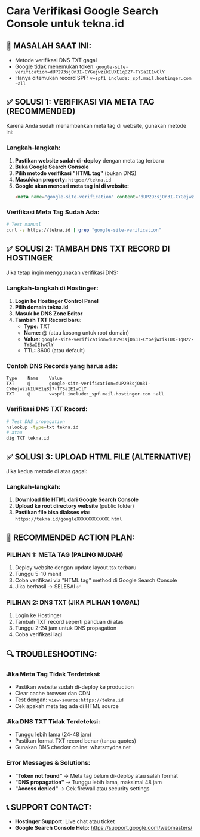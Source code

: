 # Cara Verifikasi Google Search Console untuk tekna.id

## 🚨 MASALAH SAAT INI:
- Metode verifikasi DNS TXT gagal
- Google tidak menemukan token: `google-site-verification=dUP293sjOn3I-CYGejwzikIUXE1qB27-TYSaIE1wClY`
- Hanya ditemukan record SPF: `v=spf1 include:_spf.mail.hostinger.com ~all`

## ✅ SOLUSI 1: VERIFIKASI VIA META TAG (RECOMMENDED)

Karena Anda sudah menambahkan meta tag di website, gunakan metode ini:

### Langkah-langkah:
1. **Pastikan website sudah di-deploy** dengan meta tag terbaru
2. **Buka Google Search Console**
3. **Pilih metode verifikasi "HTML tag"** (bukan DNS)
4. **Masukkan property:** `https://tekna.id`
5. **Google akan mencari meta tag ini di website:**
   ```html
   <meta name="google-site-verification" content="dUP293sjOn3I-CYGejwzikIUXE1qB27-TYSaIE1wClY" />
   ```

### Verifikasi Meta Tag Sudah Ada:
```bash
# Test manual
curl -s https://tekna.id | grep "google-site-verification"
```

## ✅ SOLUSI 2: TAMBAH DNS TXT RECORD DI HOSTINGER

Jika tetap ingin menggunakan verifikasi DNS:

### Langkah-langkah di Hostinger:
1. **Login ke Hostinger Control Panel**
2. **Pilih domain tekna.id**
3. **Masuk ke DNS Zone Editor**
4. **Tambah TXT Record baru:**
   - **Type:** TXT
   - **Name:** @ (atau kosong untuk root domain)
   - **Value:** `google-site-verification=dUP293sjOn3I-CYGejwzikIUXE1qB27-TYSaIE1wClY`
   - **TTL:** 3600 (atau default)

### Contoh DNS Records yang harus ada:
```
Type    Name    Value
TXT     @       google-site-verification=dUP293sjOn3I-CYGejwzikIUXE1qB27-TYSaIE1wClY
TXT     @       v=spf1 include:_spf.mail.hostinger.com ~all
```

### Verifikasi DNS TXT Record:
```bash
# Test DNS propagation
nslookup -type=txt tekna.id
# atau
dig TXT tekna.id
```

## ✅ SOLUSI 3: UPLOAD HTML FILE (ALTERNATIVE)

Jika kedua metode di atas gagal:

### Langkah-langkah:
1. **Download file HTML dari Google Search Console**
2. **Upload ke root directory website** (public folder)
3. **Pastikan file bisa diakses via:**
   `https://tekna.id/googleXXXXXXXXXXXX.html`

## 🚀 RECOMMENDED ACTION PLAN:

### PILIHAN 1: META TAG (PALING MUDAH)
1. Deploy website dengan update layout.tsx terbaru
2. Tunggu 5-10 menit
3. Coba verifikasi via "HTML tag" method di Google Search Console
4. Jika berhasil → SELESAI ✅

### PILIHAN 2: DNS TXT (JIKA PILIHAN 1 GAGAL)
1. Login ke Hostinger
2. Tambah TXT record seperti panduan di atas
3. Tunggu 2-24 jam untuk DNS propagation
4. Coba verifikasi lagi

## 🔍 TROUBLESHOOTING:

### Jika Meta Tag Tidak Terdeteksi:
- Pastikan website sudah di-deploy ke production
- Clear cache browser dan CDN
- Test dengan: `view-source:https://tekna.id`
- Cek apakah meta tag ada di HTML source

### Jika DNS TXT Tidak Terdeteksi:
- Tunggu lebih lama (24-48 jam)
- Pastikan format TXT record benar (tanpa quotes)
- Gunakan DNS checker online: whatsmydns.net

### Error Messages & Solutions:
- **"Token not found"** → Meta tag belum di-deploy atau salah format
- **"DNS propagation"** → Tunggu lebih lama, maksimal 48 jam
- **"Access denied"** → Cek firewall atau security settings

## 📞 SUPPORT CONTACT:
- **Hostinger Support:** Live chat atau ticket
- **Google Search Console Help:** https://support.google.com/webmasters/